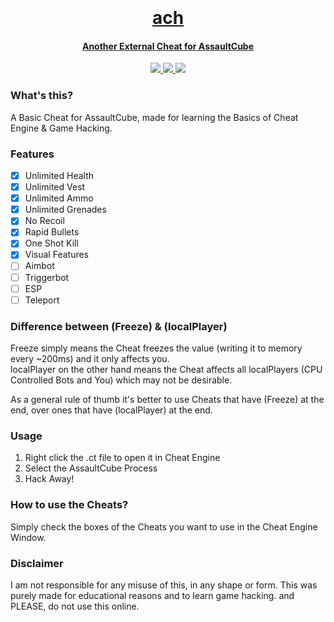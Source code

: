 <h1 align="center">
  <br>
  <a href="https://https://github.com/smintf/ach/">
  <br>
  ach
  <br>
</h1>


<h4 align="center">Another External Cheat for AssaultCube</h4>

<p align="center">
  <a href="https://https://github.com/smintf/ach/">
    <img src="https://img.shields.io/badge/platform-windows-blue">
  </a>
  <a href="https://cheatengine.org/">
      <img src="https://img.shields.io/badge/Cheat%20Engine-7.4-sucess">
  </a>
  <a href="https://github.com/assaultcube/AC/releases/tag/v1.2.0.2">
      <img src="https://img.shields.io/badge/AC%20Version-1.2.0.2-blueviolet">
  </a>
</p>

### What's this?
A Basic Cheat for AssaultCube, made for learning the Basics of Cheat Engine &amp; Game Hacking.

### Features
- [x] Unlimited Health
- [x] Unlimited Vest
- [x] Unlimited Ammo
- [x] Unlimited Grenades
- [x] No Recoil
- [x] Rapid Bullets
- [x] One Shot Kill
- [x] Visual Features
- [ ] Aimbot
- [ ] Triggerbot
- [ ] ESP
- [ ] Teleport

### Difference between (Freeze) & (localPlayer)
Freeze simply means the Cheat freezes the value (writing it to memory every ~200ms) and it only affects you.
<br>localPlayer on the other hand means the Cheat affects all localPlayers (CPU Controlled Bots and You) which may not be desirable.

As a general rule of thumb it's better to use Cheats that have (Freeze) at the end, over ones that have (localPlayer) at the end.

### Usage
1. Right click the .ct file to open it in Cheat Engine
2. Select the AssaultCube Process
3. Hack Away!

### How to use the Cheats?

Simply check the boxes of the Cheats you want to use in the Cheat Engine Window. 

### Disclaimer

I am not responsible for any misuse of this, in any shape or form. This was purely made for educational reasons and to learn game hacking. and PLEASE, do not use this online.
